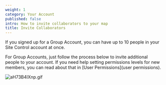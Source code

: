 ```yaml
---
weight: 1
category: Your Account
published: false
intro: How to invite collaborators to your map
title: Invite Collaborators
---
```

If you signed up for a Group Account, you can have up to 10 people in your Site Control account at once.

For Group Accounts, just follow the process below to invite additional people to your account. If you need help setting permissions levels for new members, you can read about that in [User Permissions](user permissions).

![aH73B4lXnp.gif]({{site.baseurl}}/img/aH73B4lXnp.gif)
